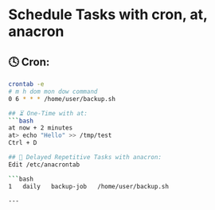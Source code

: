 # Schedule Tasks with cron, at, anacron

## 🕓 Cron:
```bash
crontab -e
# m h dom mon dow command
0 6 * * * /home/user/backup.sh

## ⏳ One-Time with at:
```bash
at now + 2 minutes
at> echo "Hello" >> /tmp/test
Ctrl + D

## 🔁 Delayed Repetitive Tasks with anacron:
Edit /etc/anacrontab

```bash
1   daily   backup-job   /home/user/backup.sh

---